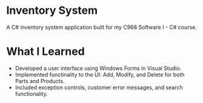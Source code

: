 # Inventory System

A C# inventory system application built for my C968 Software I - C# course.

# What I Learned

* Developed a user interface using Windows Forms in Visual Studio.
* Implemented functinality to the UI: Add, Modify, and Delete for both Parts and Products.
* Included exception controls, customer error messages, and search functionality.
